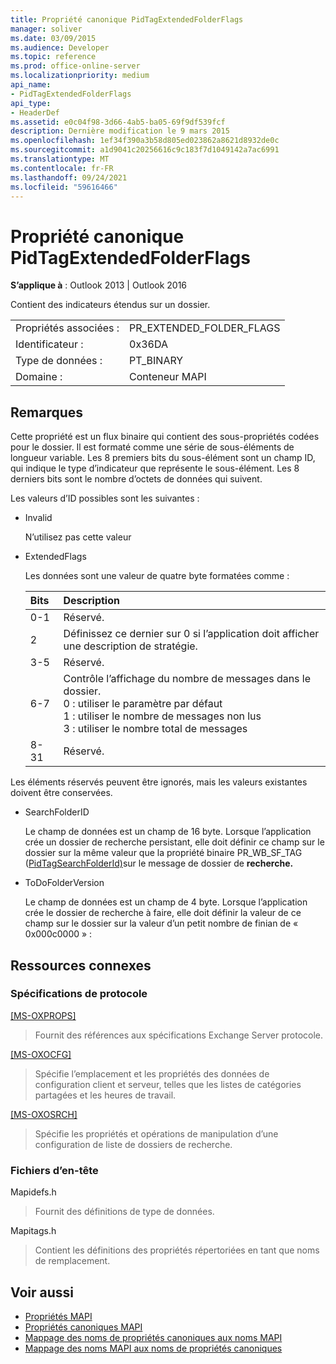 ```yaml
---
title: Propriété canonique PidTagExtendedFolderFlags
manager: soliver
ms.date: 03/09/2015
ms.audience: Developer
ms.topic: reference
ms.prod: office-online-server
ms.localizationpriority: medium
api_name:
- PidTagExtendedFolderFlags
api_type:
- HeaderDef
ms.assetid: e0c04f98-3d66-4ab5-ba05-69f9df539fcf
description: Dernière modification le 9 mars 2015
ms.openlocfilehash: 1ef34f390a3b58d805ed023862a8621d8932de0c
ms.sourcegitcommit: a1d9041c20256616c9c183f7d1049142a7ac6991
ms.translationtype: MT
ms.contentlocale: fr-FR
ms.lasthandoff: 09/24/2021
ms.locfileid: "59616466"
---
```

# <a name="pidtagextendedfolderflags-canonical-property"></a>Propriété canonique PidTagExtendedFolderFlags
 
**S’applique à** : Outlook 2013 | Outlook 2016 
  
Contient des indicateurs étendus sur un dossier.
  
|||
|:-----|:-----|
|Propriétés associées :  <br/> |PR_EXTENDED_FOLDER_FLAGS  <br/> |
|Identificateur :  <br/> |0x36DA  <br/> |
|Type de données :  <br/> |PT_BINARY  <br/> |
|Domaine :  <br/> |Conteneur MAPI  <br/> |
   
## <a name="remarks"></a>Remarques

Cette propriété est un flux binaire qui contient des sous-propriétés codées pour le dossier. Il est formaté comme une série de sous-éléments de longueur variable. Les 8 premiers bits du sous-élément sont un champ ID, qui indique le type d’indicateur que représente le sous-élément. Les 8 derniers bits sont le nombre d’octets de données qui suivent.
  
Les valeurs d’ID possibles sont les suivantes :
  
- Invalid
    
   N’utilisez pas cette valeur
    
- ExtendedFlags
    
   Les données sont une valeur de quatre byte formatées comme :
    
   |**Bits**|**Description**|
   |:-----|:-----|
   |0-1  <br/> |Réservé.  <br/> |
   |2  <br/> |Définissez ce dernier sur 0 si l’application doit afficher une description de stratégie.  <br/> |
   |3-5  <br/> |Réservé.  <br/> |
   |6-7  <br/> |Contrôle l’affichage du nombre de messages dans le dossier.  <br/> 0 : utiliser le paramètre par défaut  <br/> 1 : utiliser le nombre de messages non lus  <br/> 3 : utiliser le nombre total de messages  <br/> |
   |8-31  <br/> |Réservé.  <br/> |
   
Les éléments réservés peuvent être ignorés, mais les valeurs existantes doivent être conservées.
    
- SearchFolderID
    
   Le champ de données est un champ de 16 byte. Lorsque l’application crée un dossier de recherche persistant, elle doit définir ce champ sur le dossier sur la même valeur que la propriété binaire PR_WB_SF_TAG ([PidTagSearchFolderId)](pidtagsearchfolderid-canonical-property.md)sur le message de dossier de **recherche.**
    
- ToDoFolderVersion
    
   Le champ de données est un champ de 4 byte. Lorsque l’application crée le dossier de recherche à faire, elle doit définir la valeur de ce champ sur le dossier sur la valeur d’un petit nombre de finian de « 0x000c0000 » :
    
## <a name="related-resources"></a>Ressources connexes

### <a name="protocol-specifications"></a>Spécifications de protocole

[[MS-OXPROPS]](https://msdn.microsoft.com/library/f6ab1613-aefe-447d-a49c-18217230b148%28Office.15%29.aspx)
  
> Fournit des références aux spécifications Exchange Server protocole.
    
[[MS-OXOCFG]](https://msdn.microsoft.com/library/7d466dd5-c156-4da9-9a01-75c78e7e1a67%28Office.15%29.aspx)
  
> Spécifie l’emplacement et les propriétés des données de configuration client et serveur, telles que les listes de catégories partagées et les heures de travail.
    
[[MS-OXOSRCH]](https://msdn.microsoft.com/library/c72e49b8-78c7-4483-ad65-e46e9133673b%28Office.15%29.aspx)
  
> Spécifie les propriétés et opérations de manipulation d’une configuration de liste de dossiers de recherche.
    
### <a name="header-files"></a>Fichiers d’en-tête

Mapidefs.h
  
> Fournit des définitions de type de données.
    
Mapitags.h
  
> Contient les définitions des propriétés répertoriées en tant que noms de remplacement.
    
## <a name="see-also"></a>Voir aussi

- [Propriétés MAPI](mapi-properties.md)
- [Propriétés canoniques MAPI](mapi-canonical-properties.md)
- [Mappage des noms de propriétés canoniques aux noms MAPI](mapping-canonical-property-names-to-mapi-names.md)
- [Mappage des noms MAPI aux noms de propriétés canoniques](mapping-mapi-names-to-canonical-property-names.md)


